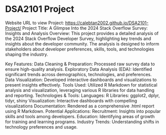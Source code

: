 # DSA2101 Project
Website URL to view Project: https://calebtan2002.github.io/DSA2101-Project/
Project Title: A Glimpse Into the 2024 Stack Overflow Survey: Insights and Analysis
Overview:
This project provides a detailed analysis of the 2024 Stack Overflow Developer Survey, highlighting key trends and insights about the developer community. The analysis is designed to inform stakeholders about developer preferences, skills, tools, and technologies shaping the industry.

Key Features:
Data Cleaning & Preparation: Processed raw survey data to ensure high-quality analysis.
Exploratory Data Analysis (EDA): Identified significant trends across demographics, technologies, and preferences.
Data Visualization: Developed interactive dashboards and visualizations to present insights effectively.
Tools Used: Utilized R Markdown for statistical analysis and visualization, leveraging various R libraries for data handling and reporting.
Technologies & Tools:
Languages: R
Libraries: ggplot2, dplyr, tidyr, shiny
Visualization: Interactive dashboards with compelling visualizations
Documentation: Rendered as a comprehensive .html report using R Markdown.
Potential Applications:
Recruitment: Insights into popular skills and tools among developers.
Education: Identifying areas of growth for training and learning programs.
Industry Trends: Understanding shifts in technology preferences and usage.
